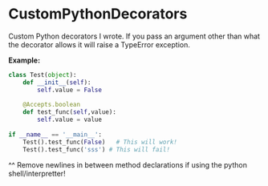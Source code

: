 # CustomPythonDecorators
Custom Python decorators I wrote. If you pass an argument other than what the decorator allows it will raise a TypeError exception.

**Example:**

```python
class Test(object):
    def __init__(self):
        self.value = False
    
    @Accepts.boolean
    def test_func(self,value):
        self.value = value
   
if __name__ == '__main__':
    Test().test_func(False)   # This will work!
    Test().test_func('sss') # This will fail!
```

^^ Remove newlines in between method declarations if using the python shell/interpretter!
